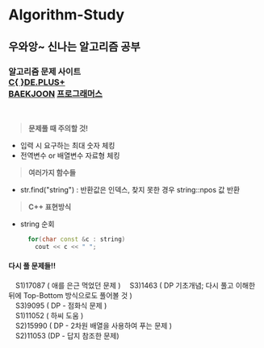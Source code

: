 # Algorithm-Study
## 우와앙~ 신나는 알고리즘 공부
  
<h3>
  알고리즘 문제 사이트<br>
  <a href="https://code.plus/course/41" target="_blank">C{ }DE.PLUS+</a><br>
  <a href="https://www.acmicpc.net" target="_blank">BAEKJOON</a>
  <a href="https://school.programmers.co.kr/learn/challenges?order=recent&levels=0&languages=cpp">프로그래머스</a>
</h3><br>

> **문제풀 때 주의할 것!**
* 입력 시 요구하는 최대 숫자 체킹
* 전역변수 or 배열변수 자료형 체킹

> **여러가지 함수들**
* str.find("string") : 반환값은 인덱스, 찾지 못한 경우 string::npos 값 반환
  
> **C++ 표현방식**
* string 순회
  ```C++
    for(char const &c : string) 
      cout << c << " ";
  ```

<h4>다시 풀 문제들!!</h4>

&emsp;S1)17087 ( 애를 은근 먹었던 문제 )
&emsp;S3)1463 ( DP 기초개념; 다시 풀고 이해한 뒤에 Top-Bottom 방식으로도 풀어볼 것 )<br>
&emsp;S3)9095 ( DP - 점화식 문제 )<br>
&emsp;S1)11052 ( 하씨 도움 )<br>
&emsp;S2)15990 ( DP - 2차원 배열을 사용하여 푸는 문제 )<br>
&emsp;S2)11053 (DP - 답지 참조한 문제)<br>

